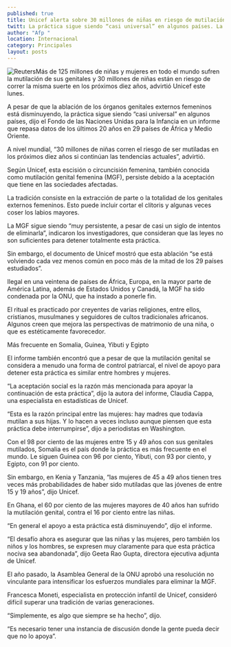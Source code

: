```yaml
---
published: true
title: Unicef alerta sobre 30 millones de niñas en riesgo de mutilación genital
twitt: La práctica sigue siendo “casi universal” en algunos países. La aceptación social es la razón más mencionada para apoyar su continuación
author: "Afp "
location: Internacional
category: Principales
layout: posts
---
```


![Reuters](http://i.imgur.com/QCXt2sim.jpg)Más de 125 millones de niñas y mujeres en todo el mundo sufren la mutilación de sus genitales y 30 millones de niñas están en riesgo de correr la misma suerte en los próximos diez años, advirtió Unicef este lunes.

A pesar de que la ablación de los órganos genitales externos femeninos está disminuyendo, la práctica sigue siendo “casi universal” en algunos países, dijo el Fondo de las Naciones Unidas para la Infancia en un informe que repasa datos de los últimos 20 años en 29 países de África y Medio Oriente.

A nivel mundial, “30 millones de niñas corren el riesgo de ser mutiladas en los próximos diez años si continúan las tendencias actuales”, advirtió.

Según Unicef, esta escisión o circuncisión femenina, también conocida como mutilación genital femenina (MGF), persiste debido a la aceptación que tiene en las sociedades afectadas.

La tradición consiste en la extracción de parte o la totalidad de los genitales externos femeninos. Esto puede incluir cortar el clítoris y algunas veces coser los labios mayores.

La MGF sigue siendo “muy persistente, a pesar de casi un siglo de intentos de eliminarla”, indicaron los investigadores, que consideran que las leyes no son suficientes para detener totalmente esta práctica.

Sin embargo, el documento de Unicef mostró que esta ablación “se está volviendo cada vez menos común en poco más de la mitad de los 29 países estudiados”.

Ilegal en una veintena de países de África, Europa, en la mayor parte de América Latina, además de Estados Unidos y Canadá, la MGF ha sido condenada por la ONU, que ha instado a ponerle fin.

El ritual es practicado por creyentes de varias religiones, entre ellos, cristianos, musulmanes y seguidores de cultos tradicionales africanos. Algunos creen que mejora las perspectivas de matrimonio de una niña, o que es estéticamente favorecedor.

Más frecuente en Somalia, Guinea, Yibuti y Egipto

El informe también encontró que a pesar de que la mutilación genital se considera a menudo una forma de control patriarcal, el nivel de apoyo para detener esta práctica es similar entre hombres y mujeres.

“La aceptación social es la razón más mencionada para apoyar la continuación de esta práctica”, dijo la autora del informe, Claudia Cappa, una especialista en estadísticas de Unicef.

“Esta es la razón principal entre las mujeres: hay madres que todavía mutilan a sus hijas. Y lo hacen a veces incluso aunque piensen que esta práctica debe interrumpirse”, dijo a periodistas en Washington.

Con el 98 por ciento de las mujeres entre 15 y 49 años con sus genitales mutilados, Somalia es el país donde la práctica es más frecuente en el mundo. Le siguen Guinea con 96 por ciento, Yibuti, con 93 por ciento, y Egipto, con 91 por ciento.

Sin embargo, en Kenia y Tanzania, “las mujeres de 45 a 49 años tienen tres veces más probabilidades de haber sido mutiladas que las jóvenes de entre 15 y 19 años”, dijo Unicef.

En Ghana, el 60 por ciento de las mujeres mayores de 40 años han sufrido la mutilación genital, contra el 16 por ciento entre las niñas.

“En general el apoyo a esta práctica está disminuyendo”, dijo el informe.

“El desafío ahora es asegurar que las niñas y las mujeres, pero también los niños y los hombres, se expresen muy claramente para que esta práctica nociva sea abandonada”, dijo Geeta Rao Gupta, directora ejecutiva adjunta de Unicef.

El año pasado, la Asamblea General de la ONU aprobó una resolución no vinculante para intensificar los esfuerzos mundiales para eliminar la MGF.

Francesca Moneti, especialista en protección infantil de Unicef, consideró difícil superar una tradición de varias generaciones.

“Simplemente, es algo que siempre se ha hecho”, dijo.

“Es necesario tener una instancia de discusión donde la gente pueda decir que no lo apoya”.
